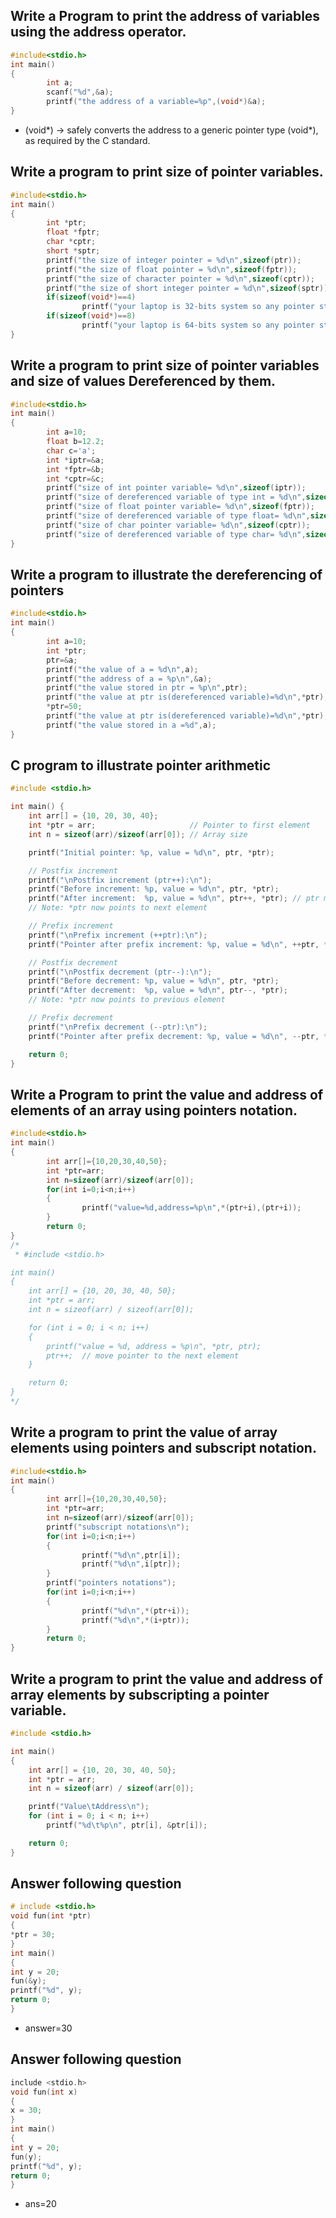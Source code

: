 ## Write a Program to print the address of variables using the address operator.
```c
#include<stdio.h>
int main()
{
        int a;
        scanf("%d",&a);
        printf("the address of a variable=%p",(void*)&a);
}
```
- (void*) → safely converts the address to a generic pointer type (void*), as required by the C standard.

## Write a program to print size of pointer variables.
```c
#include<stdio.h>
int main()
{
        int *ptr;
        float *fptr;
        char *cptr;
        short *sptr;
        printf("the size of integer pointer = %d\n",sizeof(ptr));
        printf("the size of float pointer = %d\n",sizeof(fptr));
        printf("the size of character pointer = %d\n",sizeof(cptr));
        printf("the size of short integer pointer = %d\n",sizeof(sptr));
        if(sizeof(void*)==4)
                printf("your laptop is 32-bits system so any pointer stores 4bytes");
        if(sizeof(void*)==8)
                printf("your laptop is 64-bits system so any pointer stores 8bytes");
}
```
## Write a program to print size of pointer variables and size of values Dereferenced by them.
```c
#include<stdio.h>
int main()
{
        int a=10;
        float b=12.2;
        char c='a';
        int *iptr=&a;
        int *fptr=&b;
        int *cptr=&c;
        printf("size of int pointer variable= %d\n",sizeof(iptr));
        printf("size of dereferenced variable of type int = %d\n",sizeof(a));
        printf("size of float pointer variable= %d\n",sizeof(fptr));
        printf("size of dereferenced variable of type float= %d\n",sizeof(b));
        printf("size of char pointer variable= %d\n",sizeof(cptr));
        printf("size of dereferenced variable of type char= %d\n",sizeof(c));
}
```
## Write a program to illustrate the dereferencing of pointers
```c
#include<stdio.h>
int main()
{
        int a=10;
        int *ptr;
        ptr=&a;
        printf("the value of a = %d\n",a);
        printf("the address of a = %p\n",&a);
        printf("the value stored in ptr = %p\n",ptr);
        printf("the value at ptr is(dereferenced variable)=%d\n",*ptr);
        *ptr=50;
        printf("the value at ptr is(dereferenced variable)=%d\n",*ptr);
        printf("the value stored in a =%d",a);
}
```
## C program to illustrate pointer arithmetic
```c
#include <stdio.h>

int main() {
    int arr[] = {10, 20, 30, 40};
    int *ptr = arr;                     // Pointer to first element
    int n = sizeof(arr)/sizeof(arr[0]); // Array size

    printf("Initial pointer: %p, value = %d\n", ptr, *ptr);

    // Postfix increment
    printf("\nPostfix increment (ptr++):\n");
    printf("Before increment: %p, value = %d\n", ptr, *ptr);
    printf("After increment:  %p, value = %d\n", ptr++, *ptr); // ptr moves after printing
    // Note: *ptr now points to next element

    // Prefix increment
    printf("\nPrefix increment (++ptr):\n");
    printf("Pointer after prefix increment: %p, value = %d\n", ++ptr, *ptr);

    // Postfix decrement
    printf("\nPostfix decrement (ptr--):\n");
    printf("Before decrement: %p, value = %d\n", ptr, *ptr);
    printf("After decrement:  %p, value = %d\n", ptr--, *ptr);
    // Note: *ptr now points to previous element

    // Prefix decrement
    printf("\nPrefix decrement (--ptr):\n");
    printf("Pointer after prefix decrement: %p, value = %d\n", --ptr, *ptr);

    return 0;
}
```
## Write a Program to print the value and address of elements of an array using pointers notation.
```c
#include<stdio.h>
int main()
{
        int arr[]={10,20,30,40,50};
        int *ptr=arr;
        int n=sizeof(arr)/sizeof(arr[0]);
        for(int i=0;i<n;i++)
        {
                printf("value=%d,address=%p\n",*(ptr+i),(ptr+i));
        }
        return 0;
}
/*
 * #include <stdio.h>

int main()
{
    int arr[] = {10, 20, 30, 40, 50};
    int *ptr = arr;
    int n = sizeof(arr) / sizeof(arr[0]);

    for (int i = 0; i < n; i++)
    {
        printf("value = %d, address = %p\n", *ptr, ptr);
        ptr++;  // move pointer to the next element
    }

    return 0;
}
*/
```
## Write a program to print the value of array elements using pointers and subscript notation.
```c
#include<stdio.h>
int main()
{
        int arr[]={10,20,30,40,50};
        int *ptr=arr;
        int n=sizeof(arr)/sizeof(arr[0]);
        printf("subscript notations\n");
        for(int i=0;i<n;i++)
        {
                printf("%d\n",ptr[i]);
                printf("%d\n",i[ptr]);
        }
        printf("pointers notations");
        for(int i=0;i<n;i++)
        {
                printf("%d\n",*(ptr+i));
                printf("%d\n",*(i+ptr));
        }
        return 0;
}

```
## Write a program to print the value and address of array elements by subscripting a pointer variable.
```c
#include <stdio.h>

int main()
{
    int arr[] = {10, 20, 30, 40, 50};
    int *ptr = arr;
    int n = sizeof(arr) / sizeof(arr[0]);

    printf("Value\tAddress\n");
    for (int i = 0; i < n; i++)
        printf("%d\t%p\n", ptr[i], &ptr[i]);

    return 0;
}
```
## Answer following question
```c
# include <stdio.h>
void fun(int *ptr)
{
*ptr = 30;
}
int main()
{
int y = 20;
fun(&y);
printf("%d", y);
return 0;
}
```
- answer=30
## Answer following question
```c
include <stdio.h>
void fun(int x)
{
x = 30;
}
int main()
{
int y = 20;
fun(y);
printf("%d", y);
return 0;
}
```
- ans=20
  
